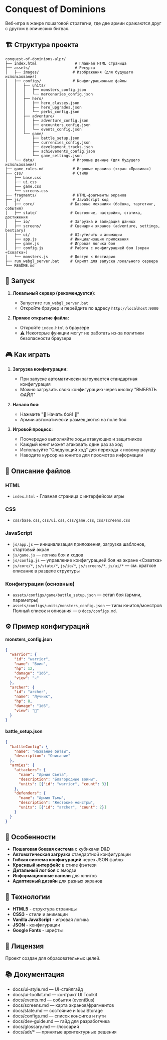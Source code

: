 # Conquest of Dominions

Веб-игра в жанре пошаговой стратегии, где две армии сражаются друг с другом в эпических битвах.

## 🏗️ Структура проекта

```
conquest-of-dominions-alpr/
├── index.html                 # Главная HTML страница
├── assets/                    # Ресурсы
│   ├── images/               # Изображения (для будущего использования)
│   ├── configs/              # Конфигурационные файлы
│   │   ├── units/
│   │   │   ├── monsters_config.json
│   │   │   └── mercenaries_config.json
│   │   ├── hero/
│   │   │   ├── hero_classes.json
│   │   │   ├── hero_upgrades.json
│   │   │   └── perks_config.json
│   │   ├── adventure/
│   │   │   ├── adventure_config.json
│   │   │   ├── encounters_config.json
│   │   │   └── events_config.json
│   │   └── game/
│   │       ├── battle_setup.json
│   │       ├── currencies_config.json
│   │       ├── development_tracks.json
│   │       ├── achievements_config.json
│   │       └── game_settings.json
│   └── data/                 # Игровые данные (для будущего использования)
├── game_rules.md             # Игровые правила (экран «Правила»)
├── css/                      # Стили
│   ├── base.css
│   ├── ui.css
│   ├── game.css
│   └── screens.css
├── fragments/                # HTML-фрагменты экранов
├── js/                       # JavaScript код
│   ├── core/                # Базовые механики (боёвка, таргетинг, события)
│   ├── state/               # Состояние, настройки, статика, достижения
│   ├── io/                  # Загрузка и валидация данных
│   ├── screens/             # Сценарии экранов (adventure, settings, bestiary)
│   ├── ui/                  # UI-утилиты и анимации
│   ├── app.js               # Инициализация приложения
│   ├── game.js              # Игровая логика боя
│   ├── config.js            # Работа с конфигурацией боя (экран «Схватка»)
│   └── monsters.js          # Доступ к бестиарию
├── run_webgl_server.bat     # Скрипт для запуска локального сервера
└── README.md
```

## 🚀 Запуск

1. **Локальный сервер (рекомендуется):**
   - Запустите `run_webgl_server.bat`
   - Откройте браузер и перейдите по адресу `http://localhost:9000`

2. **Прямое открытие файла:**
   - Откройте `index.html` в браузере
   - ⚠️ Некоторые функции могут не работать из-за политики безопасности браузера

## 🎮 Как играть

1. **Загрузка конфигурации:**
   - При запуске автоматически загружается стандартная конфигурация
   - Можно загрузить свою конфигурацию через кнопку "ВЫБРАТЬ ФАЙЛ"

2. **Начало боя:**
   - Нажмите "🚩 Начать бой! 🚩"
   - Армии автоматически размещаются на поле боя

3. **Игровой процесс:**
   - Поочередно выполняйте ходы атакующих и защитников
   - Каждый юнит может атаковать один раз за ход
   - Используйте "Следующий ход" для перехода к новому раунду
   - Наводите курсор на юнитов для просмотра информации

## 📁 Описание файлов

### HTML
- `index.html` - Главная страница с интерфейсом игры

### CSS
- `css/base.css`, `css/ui.css`, `css/game.css`, `css/screens.css`

### JavaScript
- `js/app.js` — инициализация приложения, загрузка шаблонов, стартовый экран
- `js/game.js` — логика боя и ходов
- `js/config.js` — управление конфигурацией боя на экране «Схватка»
- `js/core/*`, `js/state/*`, `js/io/*`, `js/screens/*`, `js/ui/*` — см. краткое описание в разделе структуры

### Конфигурации (основные)
- `assets/configs/game/battle_setup.json` — сетап боя (армии, параметры)
- `assets/configs/units/monsters_config.json` — типы юнитов/монстров
Полный список и описания — в `docs/configs.md`.

## ⚙️ Пример конфигураций

#### monsters_config.json
```json
{
  "warrior": {
    "id": "warrior",
    "name": "Воин",
    "hp": 12,
    "damage": "1d6",
    "view": "⚔️"
  },
  "archer": {
    "id": "archer",
    "name": "Лучник",
    "hp": 8,
    "damage": "1d6",
    "view": "🏹"
  }
}
```

#### battle_setup.json
```json
{
  "battleConfig": {
    "name": "Название битвы",
    "description": "Описание"
  },
  "armies": {
    "attackers": {
      "name": "Армия Света",
      "description": "Благородные воины",
      "units": [{"id": "warrior", "count": 3}]
    },
    "defenders": {
      "name": "Армия Тьмы",
      "description": "Жестокие монстры",
      "units": [{"id": "archer", "count": 2}]
    }
  }
}
```

## 🎯 Особенности

- **Пошаговая боевая система** с кубиками D&D
- **Автоматическая загрузка** стандартной конфигурации
- **Гибкая система конфигураций** через JSON файлы
- **Красивый интерфейс** в стиле фэнтези
- **Детальный лог боя** с эмодзи
- **Информационные панели** для юнитов
- **Адаптивный дизайн** для разных экранов

## 🔧 Технологии

- **HTML5** - структура страницы
- **CSS3** - стили и анимации
- **Vanilla JavaScript** - игровая логика
- **JSON** - конфигурации
- **Google Fonts** - шрифты

## 📝 Лицензия

Проект создан для образовательных целей.

## 📚 Документация

- docs/ui-style.md — UI-стайлгайд
- docs/ui-toolkit.md — контракт UI Toolkit
- docs/events.md — события (eventBus)
- docs/screens.md — карта экранов/фрагментов
- docs/state.md — состояние и localStorage
- docs/configs.md — список конфигов и пути
- docs/dev-guide.md — гайд для разработчика
- docs/glossary.md — глоссарий
- docs/adr/* — принятые архитектурные решения

